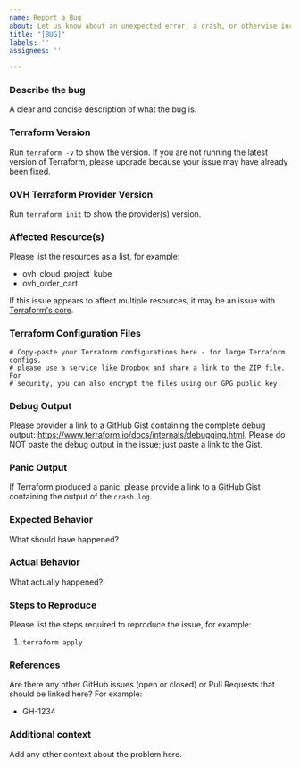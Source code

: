 ```yaml
---
name: Report a Bug
about: Let us know about an unexpected error, a crash, or otherwise incorrect behavior.
title: "[BUG]"
labels: ''
assignees: ''

---
```


### Describe the bug
A clear and concise description of what the bug is.

### Terraform Version

Run `terraform -v` to show the version. If you are not running the latest version of Terraform, please upgrade because your issue may have already been fixed.

### OVH Terraform Provider Version

Run `terraform init` to show the provider(s) version.

### Affected Resource(s)

Please list the resources as a list, for example:
- ovh_cloud_project_kube
- ovh_order_cart

If this issue appears to affect multiple resources, it may be an issue with [Terraform's core](https://github.com/hashicorp/terraform).

### Terraform Configuration Files

```hcl
# Copy-paste your Terraform configurations here - for large Terraform configs,
# please use a service like Dropbox and share a link to the ZIP file. For
# security, you can also encrypt the files using our GPG public key.
```

### Debug Output

Please provider a link to a GitHub Gist containing the complete debug output: https://www.terraform.io/docs/internals/debugging.html. Please do NOT paste the debug output in the issue; just paste a link to the Gist.

### Panic Output

If Terraform produced a panic, please provide a link to a GitHub Gist containing the output of the `crash.log`.

### Expected Behavior

What should have happened?

### Actual Behavior

What actually happened?

### Steps to Reproduce

Please list the steps required to reproduce the issue, for example:
1. `terraform apply`

### References

Are there any other GitHub issues (open or closed) or Pull Requests that should be linked here? For example:
- GH-1234

### Additional context

Add any other context about the problem here.
